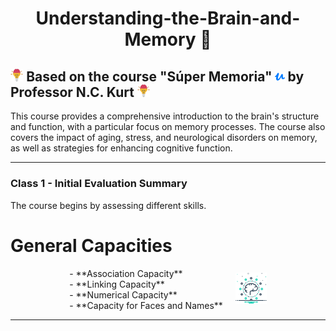 <h1 align="center">Understanding-the-Brain-and-Memory 💭</h1>

## <a href="https://www.udemy.com/user/nckurt/"><img src="brain.svg" alt="brain" width="4%"></a> Based on the course "Súper Memoria" <a href="https://www.udemy.com/user/nckurt/"><img src="udemy.svg" alt="brain" width="3%"></a> by Professor N.C. Kurt <a href="https://www.udemy.com/user/nckurt/"><img src="brain.svg" alt="brain" width="4%"></a>
This course provides a comprehensive introduction to the brain's structure and function, with a particular focus on memory processes. The course also covers the impact of aging, stress, and neurological disorders on memory, as well as strategies for enhancing cognitive function.

---

### **Class 1 - Initial Evaluation Summary**

The course begins by assessing different skills.

# General Capacities

<div align="center">
  <div style="display: flex; align-items: center; justify-content: center;">
    <div style="text-align: left;">
      - **Association Capacity**<br>
      - **Linking Capacity**<br>
      - **Numerical Capacity**<br>
      - **Capacity for Faces and Names**
    </div>
    <div style="margin-left: 20px;">
      <img src="brain (1).svg" alt="brain" width="50">
    </div>
  </div>
</div>

---
